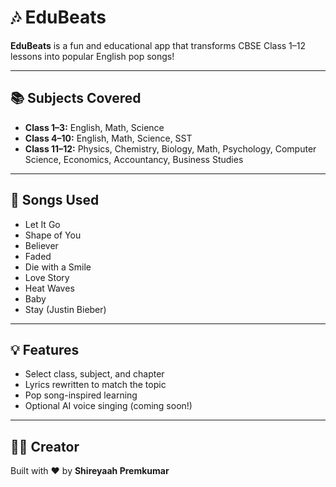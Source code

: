 # 🎶 EduBeats

**EduBeats** is a fun and educational app that transforms CBSE Class 1–12 lessons into popular English pop songs!

---

## 📚 Subjects Covered

- **Class 1–3:** English, Math, Science  
- **Class 4–10:** English, Math, Science, SST  
- **Class 11–12:** Physics, Chemistry, Biology, Math, Psychology, Computer Science, Economics, Accountancy, Business Studies

---

## 🎵 Songs Used

- Let It Go
- Shape of You
- Believer
- Faded
- Die with a Smile
- Love Story
- Heat Waves
- Baby
- Stay (Justin Bieber)

---

## 💡 Features

- Select class, subject, and chapter
- Lyrics rewritten to match the topic
- Pop song-inspired learning
- Optional AI voice singing (coming soon!)

---

## 👩‍💻 Creator

Built with ❤️ by **Shireyaah Premkumar**